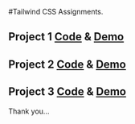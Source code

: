 #Tailwind CSS Assignments.

## Project 1 [Code](https://github.com/Vikas35Taliyan/patym-clone) & [Demo](https://patym-ui-clone1.netlify.app/)

## Project 2 [Code](https://github.com/Vikas35Taliyan/project-Shopify-clone) & [Demo](https://shopify-project.netlify.app/)

## Project 3 [Code](https://github.com/Vikas35Taliyan/Project-Rode-clone) & [Demo](https://project-rode-clone.netlify.app/)

Thank you...